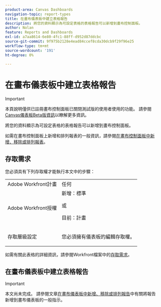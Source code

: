 ```yaml
---
product-area: Canvas Dashboards
navigation-topic: report-types
title: 在畫布儀表板中建立表格報告
description: 將您的資料顯示為可設定表格的表格報告可以新增到畫布控制面板。
author: Nolan
feature: Reports and Dashboards
exl-id: a7aa8614-6e80-4fc1-88ff-d952d87ddcbc
source-git-commit: 9f975b2128e4ead84ccef8cda30dcb9f29f96e25
workflow-type: tm+mt
source-wordcount: '191'
ht-degree: 0%

---
```


# 在畫布儀表板中建立表格報告

>[!IMPORTANT]
>
>本頁說明僅供已註冊畫布控制面板已關閉測試版的使用者使用的功能。 請參閱[Canvas儀表板Beta版資訊](/help/quicksilver/product-announcements/betas/canvas-dashboards-beta/canvas-dashboards-beta-information.md)以瞭解更多資訊。

將您的資料顯示為可設定表格的表格報告可以新增到畫布控制面板。

如需在畫布控制面板上新增和排列報表的一般資訊，請參閱[在畫布控制面板中新增、移除或排列報表](/help/quicksilver/reports-and-dashboards/canvas-dashboards/manage-canvas-dashboards/add-remove-arrange-reports.md)。

## 存取需求

您必須具有下列存取權才能執行本文中的步驟：

<table style="table-layout:auto"> 
 <col> 
 <col> 
 <tbody> 
  <tr> 
   <td role="rowheader">Adobe Workfront計畫</td> 
   <td>任何</td> 
  </tr> 
  <tr> 
   <td role="rowheader">Adobe Workfront授權</td> 
   <td>新增：標準
   <p>或</p>
   <p>目前：計畫</p></td> 
  </tr> 
  <tr> 
   <td role="rowheader">存取層級設定</td> 
   <td> <p>您必須擁有儀表板的編輯存取權。</p></td> 
  </tr> 
 </tbody> 
</table>

如需有關此表格的詳細資訊，請參閱Workfront檔案中的[存取需求](/help/quicksilver/administration-and-setup/add-users/access-levels-and-object-permissions/access-level-requirements-in-documentation.md)。

## 在畫布儀表板中建立表格報告

>[!IMPORTANT]
>
>本文尚未完成。 請參閱文章[在畫布儀表板中新增、移除或排列報告](/help/quicksilver/reports-and-dashboards/canvas-dashboards/manage-canvas-dashboards/add-remove-arrange-reports.md)中有關將報告新增到畫布儀表板的一般指示。
